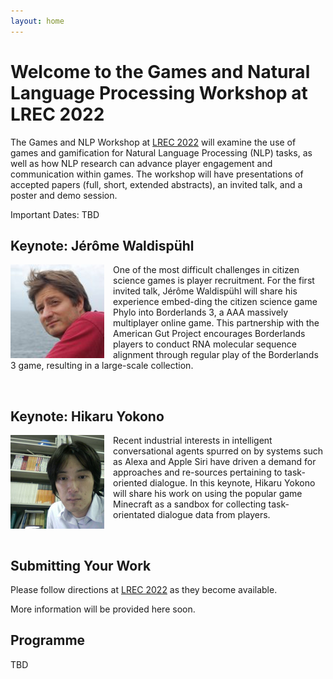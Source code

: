 ```yaml
---
layout: home
---
```


# Welcome to the Games and Natural Language Processing Workshop at LREC 2022

The Games and NLP Workshop at [LREC 2022](https://lrec2022.lrec-conf.org/en/) will examine the use of games and gamification
for Natural Language Processing (NLP) tasks, as well as how NLP research can
advance player engagement and communication within games. The workshop will have
presentations of accepted papers (full, short, extended abstracts), an invited
talk, and a poster and demo session. 

Important Dates: TBD

## Keynote: Jérôme Waldispühl

<img style='float:left; margin-right:1em;' src="jw.png" />

One of the most difficult challenges in citizen science games is player
recruitment.  For the first invited talk, Jérôme Waldispühl will share his
experience  embed-ding the citizen science game Phylo into Borderlands 3, a AAA
massively multiplayer online game.  This partnership with the American Gut
Project encourages Borderlands players to conduct RNA molecular sequence
alignment through regular play of the Borderlands 3 game, resulting in a
large-scale collection.

<div style='clear:both;'><br /></div>

## Keynote: Hikaru Yokono 

<img style='float:left; margin-right:1em;' src="hy.png" />

Recent industrial interests in intelligent conversational agents spurred on by
systems such as Alexa and Apple Siri have driven a demand for approaches and
re-sources pertaining to task-oriented dialogue.  In this keynote, Hikaru Yokono
will share his work on using the popular game Minecraft as a sandbox for
collecting task-orientated dialogue data from players.

<div style='clear:both;'><br /></div>

## Submitting Your Work

Please follow directions at [LREC 2022](https://lrec2022.lrec-conf.org/en/) as they become available.

More information will be provided here soon.

## Programme

TBD
